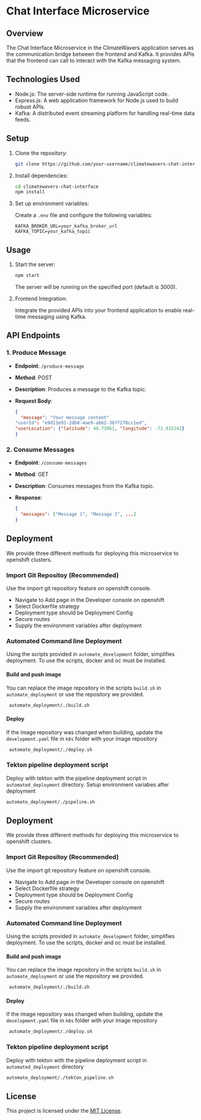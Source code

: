 # Chat Interface Microservice

## Overview

The Chat Interface Microservice in the ClimateWavers application serves as the communication bridge between the frontend and Kafka. It provides APIs that the frontend can call to interact with the Kafka messaging system.

## Technologies Used

- Node.js: The server-side runtime for running JavaScript code.
- Express.js: A web application framework for Node.js used to build robust APIs.
- Kafka: A distributed event streaming platform for handling real-time data feeds.

## Setup

1. Clone the repository:

   ```bash
   git clone https://github.com/your-username/climatewavers-chat-interface.git
   ```

2. Install dependencies:

   ```bash
   cd climatewavers-chat-interface
   npm install
   ```

3. Set up environment variables:

   Create a `.env` file and configure the following variables:

   ```env
   KAFKA_BROKER_URL=your_kafka_broker_url
   KAFKA_TOPIC=your_kafka_topic
   ```

## Usage

1. Start the server:

   ```bash
   npm start
   ```

   The server will be running on the specified port (default is 3000).

2. Frontend Integration:

   Integrate the provided APIs into your frontend application to enable real-time messaging using Kafka.

## API Endpoints

### 1. Produce Message

- **Endpoint**: `/produce-message`
- **Method**: POST
- **Description**: Produces a message to the Kafka topic.
- **Request Body**:

  ```json
  {
    "message": "Your message content"
  "userId": "e9d11e91-2db8-4ae9-ab62-367f278cc1ed",
  "userLocation": {"latitude": 40.73061, "longitude": -73.935242}
  }
  ```

### 2. Consume Messages

- **Endpoint**: `/consume-messages`
- **Method**: GET
- **Description**: Consumes messages from the Kafka topic.
- **Response**:

  ```json
  {
    "messages": ["Message 1", "Message 2", ...]
  }
  ```
## Deployment
We provide three different methods for deploying this microservice to openshift clusters.
### Import Git Repositoy (Recommended)
Use the import git repository feature on openshift console.
- Navigate to Add page in the Developer console on openshift
- Select Dockerfile strategy
- Deployment type should be Deployment Config
- Secure routes
- Supply the environment variables after deployment
  
### Automated Command line Deployment
Using the scripts provided in `automate_development` folder, simplifies deployment. To use the scripts, docker and oc must be installed.

#### Build and push image
You can replace the image repository in the scripts `build.sh` in `automate_deployment` or use the repository we provided.
  ```bash
   automate_deployment/./build.sh
   ```
#### Deploy 
If the image repository was changed when building, update the `development.yaml` file in `k8s` folder with your image repository
  ```bash
   automate_deployment/./deploy.sh
   ```

### Tekton pipeline deployment script
Deploy with tekton with the pipeline deployment script in `automated_deployment` directory. Setup environment variabes after deployment
   ```bash
   automate_deployment/./pipeline.sh
   ```

  ## Deployment
We provide three different methods for deploying this microservice to openshift clusters.
### Import Git Repositoy (Recommended)
Use the import git repository feature on openshift console.
- Navigate to Add page in the Developer console on openshift
- Select Dockerfile strategy
- Deployment type should be Deployment Config
- Secure routes
- Supply the environment variables after deployment
  
### Automated Command line Deployment
Using the scripts provided in `automate_development` folder, simplifies deployment. To use the scripts, docker and oc must be installed.

#### Build and push image
You can replace the image repository in the scripts `build.sh` in `automate_deployment` or use the repository we provided.
  ```bash
   automate_deployment/./build.sh
   ```
#### Deploy 
If the image repository was changed when building, update the `development.yaml` file in `k8s` folder with your image repository
  ```bash
   automate_deployment/./deploy.sh
   ```

### Tekton pipeline deployment script
Deploy with tekton with the pipeline deployment script in `automated_deployment` directory
   ```bash
   automate_deployment/./tekton_pipeline.sh
   ```

## License

This project is licensed under the [MIT License](LICENSE).
